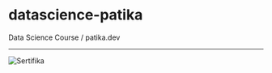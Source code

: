 # datascience-patika
 Data Science Course / patika.dev

----------------------------------

![Sertifika](https://user-images.githubusercontent.com/59234428/149626896-c16e99bd-6d72-4eed-bfa5-baf4280c72a5.png)




